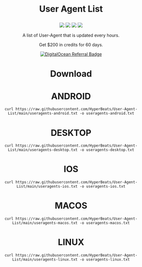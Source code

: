 # <p align="center"> User Agent List </p>


<p align="center">
  <img src="https://img.shields.io/github/last-commit/HyperBeats/User-Agent-List?style=flat-square">
  <img src="https://img.shields.io/github/stars/HyperBeats/User-Agent-List?color=%23daff00&label=Stars&style=flat-square">
  <img src="https://img.shields.io/github/forks/HyperBeats/User-Agent-List?color=%23daff00&label=Forks&style=flat-square">
  <img src="https://img.shields.io/github/repo-size/HyperBeats/User-Agent-List?color=%23daff00&label=Repo Sizes&style=flat-square">

</p>

<p align="center">
A list of User-Agent that is updated every hours.
</p>

<p align="center">
Get $200 in credits for 60 days.
</p>
<p align="center"> 
  <a href="https://www.digitalocean.com/?refcode=c3836b751d7f&utm_campaign=Referral_Invite&utm_medium=Referral_Program&utm_source=badge"><img src="https://web-platforms.sfo2.digitaloceanspaces.com/WWW/Badge%203.svg" alt="DigitalOcean Referral Badge" /></a>
</p>

# <p align="center">Download</p>
<center>


# ANDROID
```curl https://raw.githubusercontent.com/HyperBeats/User-Agent-List/main/useragents-android.txt -o useragents-android.txt```


# DESKTOP

```curl https://raw.githubusercontent.com/HyperBeats/User-Agent-List/main/useragents-desktop.txt -o useragents-desktop.txt```

# IOS

```curl https://raw.githubusercontent.com/HyperBeats/User-Agent-List/main/useragents-ios.txt -o useragents-ios.txt```

# MACOS

```curl https://raw.githubusercontent.com/HyperBeats/User-Agent-List/main/useragents-macos.txt -o useragents-macos.txt```

# LINUX

```curl https://raw.githubusercontent.com/HyperBeats/User-Agent-List/main/useragents-linux.txt -o useragents-linux.txt```
</center>
